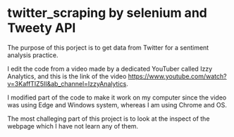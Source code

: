 # twitter_scraping by selenium and Tweety API

The purpose of this porject is to get data from Twitter for a sentiment analysis practice.

I edit the code from a video made by a dedicated YouTuber called Izzy Analytics, and this is the link of the video
https://www.youtube.com/watch?v=3KaffTIZ5II&ab_channel=IzzyAnalytics.

I modified part of the code to make it work on my computer since the video was using Edge and Windows system, whereas I am using Chrome and OS. 

The most challeging part of this project is to look at the inspect of the webpage which I have not learn any of them. 
